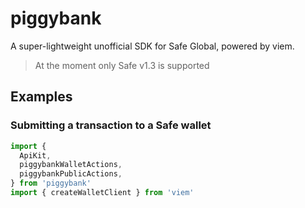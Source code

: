 # piggybank

A super-lightweight unofficial SDK for Safe Global, powered by viem.

> At the moment only Safe v1.3 is supported

## Examples

### Submitting a transaction to a Safe wallet

```ts
import {
  ApiKit,
  piggybankWalletActions,
  piggybankPublicActions,
} from 'piggybank'
import { createWalletClient } from 'viem'
```
